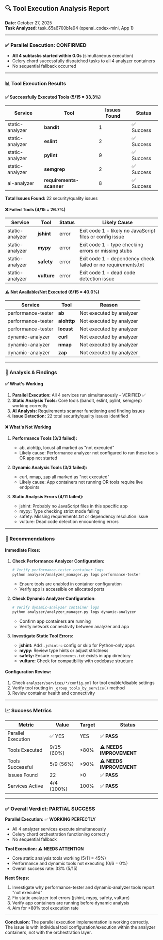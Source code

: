 ## 🔍 Tool Execution Analysis Report
**Date:** October 27, 2025  
**Task Analyzed:** task_65a6700b1e94 (openai_codex-mini, App 1)

---

### ✅ Parallel Execution: CONFIRMED
- **All 4 subtasks started within 0.0s** (simultaneous execution)
- Celery chord successfully dispatched tasks to all 4 analyzer containers
- No sequential fallback occurred

---

### 📊 Tool Execution Results

#### ✅ **Successfully Executed Tools (5/15 = 33.3%)**

| Service | Tool | Issues Found | Status |
|---------|------|--------------|--------|
| static-analyzer | **bandit** | 1 | ✅ Success |
| static-analyzer | **eslint** | 2 | ✅ Success |
| static-analyzer | **pylint** | 9 | ✅ Success |
| static-analyzer | **semgrep** | 2 | ✅ Success |
| ai-analyzer | **requirements-scanner** | 8 | ✅ Success |

**Total Issues Found:** 22 security/quality issues

#### ❌ **Failed Tools (4/15 = 26.7%)**

| Service | Tool | Status | Likely Cause |
|---------|------|--------|--------------|
| static-analyzer | **jshint** | error | Exit code 1 - likely no JavaScript files or config issue |
| static-analyzer | **mypy** | error | Exit code 1 - type checking errors or missing stubs |
| static-analyzer | **safety** | error | Exit code 1 - dependency check failed or no requirements.txt |
| static-analyzer | **vulture** | error | Exit code 1 - dead code detection issue |

#### ⚠️ **Not Available/Not Executed (6/15 = 40.0%)**

| Service | Tool | Reason |
|---------|------|--------|
| performance-tester | **ab** | Not executed by analyzer |
| performance-tester | **aiohttp** | Not executed by analyzer |
| performance-tester | **locust** | Not executed by analyzer |
| dynamic-analyzer | **curl** | Not executed by analyzer |
| dynamic-analyzer | **nmap** | Not executed by analyzer |
| dynamic-analyzer | **zap** | Not executed by analyzer |

---

### 🎯 Analysis & Findings

#### ✅ **What's Working**
1. **Parallel Execution:** All 4 services run simultaneously - VERIFIED ✅
2. **Static Analysis Tools:** Core tools (bandit, eslint, pylint, semgrep) working correctly
3. **AI Analysis:** Requirements scanner functioning and finding issues
4. **Issue Detection:** 22 total security/quality issues identified

#### ❌ **What's Not Working**
1. **Performance Tools (3/3 failed):**
   - ab, aiohttp, locust all marked as "not executed"
   - Likely cause: Performance analyzer not configured to run these tools OR app not started
   
2. **Dynamic Analysis Tools (3/3 failed):**
   - curl, nmap, zap all marked as "not executed"
   - Likely cause: App containers not running OR tools require live endpoints

3. **Static Analysis Errors (4/11 failed):**
   - jshint: Probably no JavaScript files in this specific app
   - mypy: Type checking strict mode failing
   - safety: Missing requirements.txt or dependency resolution issue
   - vulture: Dead code detection encountering errors

---

### 🔧 Recommendations

#### Immediate Fixes:
1. **Check Performance Analyzer Configuration:**
   ```bash
   # Verify performance-tester container logs
   python analyzer/analyzer_manager.py logs performance-tester
   ```
   - Ensure tools are enabled in container configuration
   - Verify app is accessible on allocated ports

2. **Check Dynamic Analyzer Configuration:**
   ```bash
   # Verify dynamic-analyzer container logs
   python analyzer/analyzer_manager.py logs dynamic-analyzer
   ```
   - Confirm app containers are running
   - Verify network connectivity between analyzer and app

3. **Investigate Static Tool Errors:**
   - **jshint:** Add `.jshintrc` config or skip for Python-only apps
   - **mypy:** Review type hints or adjust strictness
   - **safety:** Ensure `requirements.txt` exists in app directory
   - **vulture:** Check for compatibility with codebase structure

#### Configuration Review:
1. Check `analyzer/services/*/config.yml` for tool enable/disable settings
2. Verify tool routing in `_group_tools_by_service()` method
3. Review container health and connectivity

---

### 📈 Success Metrics

| Metric | Value | Target | Status |
|--------|-------|--------|--------|
| Parallel Execution | ✅ YES | YES | ✅ **PASS** |
| Tools Executed | 9/15 (60%) | >80% | ⚠️ **NEEDS IMPROVEMENT** |
| Tools Successful | 5/9 (56%) | >90% | ⚠️ **NEEDS IMPROVEMENT** |
| Issues Found | 22 | >0 | ✅ **PASS** |
| Services Active | 4/4 (100%) | 100% | ✅ **PASS** |

---

### ✅ **Overall Verdict: PARTIAL SUCCESS**

**Parallel Execution:** ✅ **WORKING PERFECTLY**  
- All 4 analyzer services execute simultaneously
- Celery chord orchestration functioning correctly
- No sequential fallback

**Tool Execution:** ⚠️ **NEEDS ATTENTION**  
- Core static analysis tools working (5/11 = 45%)
- Performance and dynamic tools not executing (0/6 = 0%)
- Overall success rate: 33% (5/15)

**Next Steps:**
1. Investigate why performance-tester and dynamic-analyzer tools report "not executed"
2. Fix static analyzer tool errors (jshint, mypy, safety, vulture)
3. Verify app containers are running before dynamic analysis
4. Aim for >80% tool execution rate

---

**Conclusion:** The parallel execution implementation is working correctly. The issue is with individual tool configuration/execution within the analyzer containers, not with the orchestration layer.
